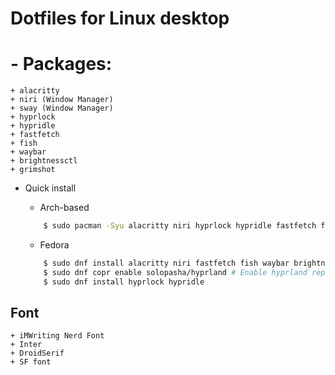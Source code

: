 # Dotfiles for Linux desktop

# - Packages:
    + alacritty
    + niri (Window Manager)
    + sway (Window Manager)
    + hyprlock
    + hypridle
    + fastfetch
    + fish
    + waybar
    + brightnessctl
    + grimshot

* Quick install

    * Arch-based
    ```bash
        $ sudo pacman -Syu alacritty niri hyprlock hypridle fastfetch fish waybar brightnessctl tuned grimshot sway
    ```
    * Fedora
    ```bash
        $ sudo dnf install alacritty niri fastfetch fish waybar brightnessctl tuned grimshot sway
        $ sudo dnf copr enable solopasha/hyprland # Enable hyprland repo
        $ sudo dnf install hyprlock hypridle
    ```

## Font
    + iMWriting Nerd Font
    + Inter
    + DroidSerif
    + SF font
